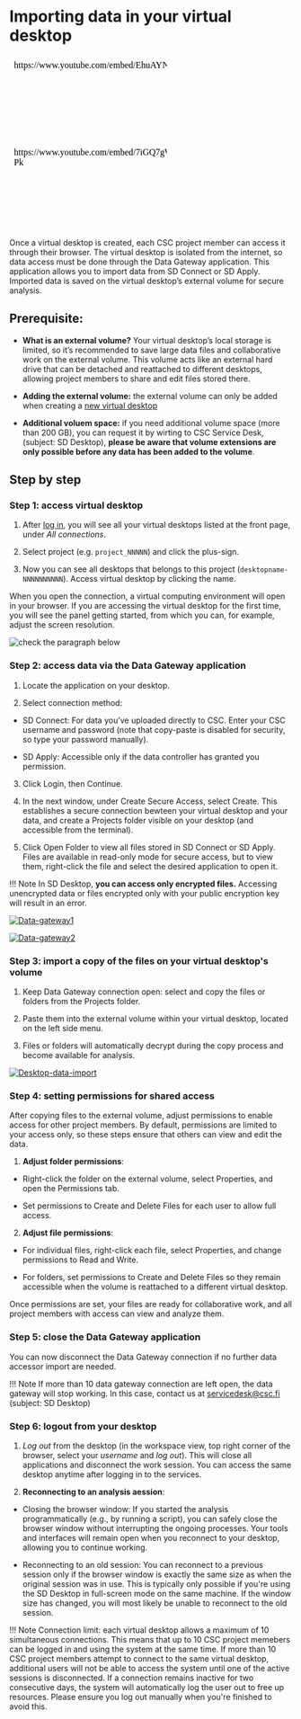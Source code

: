 
# Importing data in your virtual desktop 

<iframe width="280" height="155" srcdoc="https://www.youtube.com/embed/EhuAYNLS90g" title="YouTube video player" frameborder="0" allow="accelerometer; autoplay; clipboard-write; encrypted-media; gyroscope; picture-in-picture" allowfullscreen></iframe>

<iframe width="280" height="155" srcdoc="https://www.youtube.com/embed/7iGQ7gWb-Pk" title="YouTube video player" frameborder="0" allow="accelerometer; autoplay; clipboard-write; encrypted-media; gyroscope; picture-in-picture" allowfullscreen></iframe>

Once a virtual desktop is created, each CSC project member can access it through their browser. The virtual desktop is isolated from the internet, so data access must be done through the Data Gateway application. This application allows you to import data from SD Connect or SD Apply. Imported data is saved on the virtual desktop’s external volume for secure analysis.



## Prerequisite:

* **What is an external volume?** Your virtual desktop’s local storage is limited, so it’s recommended to save large data files and collaborative work on the external volume. This volume acts like an external hard drive that can be detached and reattached to different desktops, allowing project members to share and edit files stored there.

* **Adding the external volume:** the external volume can only be added when creating a [new virtual desktop](../sensitive-data/sd-desktop-create.md)

* **Additional voluem space:** if you need additional volume space (more than 200 GB), you can request it by wirting to CSC Service Desk, (subject: SD Desktop), **please be aware that volume extensions are only possible before any data has been added to the volume**.

   
## Step by step

### Step 1: access virtual desktop

1. After [log in](./sd-desktop-login.md), you will see all your virtual desktops listed at the front page, under *All connections*. 

2. Select project (e.g. `project_NNNNN`) and click the plus-sign.
  
3. Now you can see all desktops that belongs to this project (`desktopname-NNNNNNNNNN`). Access virtual desktop by clicking the name.
  

When you open the connection, a virtual computing environment will open in your browser. If you are accessing the virtual desktop for the first time, you will see the panel getting started, from which you can, for example, adjust the screen resolution.

![check the paragraph below](../sensitive-data/images/desktop/SD-Desktop-Frontpage.png)

### Step 2: access data via the Data Gateway application

1. Locate the application on your desktop.

2. Select connection method:
   
*  SD Connect: For data you’ve uploaded directly to CSC. Enter your CSC username and password (note that copy-paste is disabled for security, so type your password manually).
  
*  SD Apply: Accessible only if the data controller has granted you permission.

3. Click Login, then Continue.

4. In the next window, under Create Secure Access, select Create. This establishes a secure connection bewteen your virtual desktop and your data, and create a Projects folder visible on your desktop (and accessible from the terminal).

5. Click Open Folder to view all files stored in SD Connect or SD Apply. Files are available in read-only mode for secure access, but to view them, right-click the file and select the desired application to open it.


!!! Note
    In SD Desktop, **you can access only encrypted files.** Accessing unencrypted data or files encrypted only with your public encryption key will result in an error. 
 
[![Data-gateway1](images/desktop/desktop-gateway-part1.png)](images/desktop/desktop-gateway-part1.png)

[![Data-gateway2](images/desktop/desktop-gateway-part2.png)](images/desktop/desktop-gateway-part2.png)
 
 
### Step 3: import a copy of the files on your virtual desktop's volume

1. Keep Data Gateway connection open: select and copy the files or folders from the Projects folder.

2. Paste them into the external volume within your virtual desktop, located on the left side menu.
   
4. Files or folders will automatically decrypt during the copy process and become available for analysis.

 [![Desktop-data-import](images/desktop/desktop-gateway-import.png)](images/desktop/desktop-gateway-import.png)

### Step 4: setting permissions for shared access

After copying files to the external volume, adjust permissions to enable access for other project members. By default, permissions are limited to your access only, so these steps ensure that others can view and edit the data.

1. **Adjust folder permissions**:

* Right-click the folder on the external volume, select Properties, and open the Permissions tab.
  
* Set permissions to Create and Delete Files for each user to allow full access.
  
2. **Adjust file permissions**:
   
* For individual files, right-click each file, select Properties, and change permissions to Read and Write.
  
* For folders, set permissions to Create and Delete Files so they remain accessible when the volume is reattached to a different virtual desktop.


Once permissions are set, your files are ready for collaborative work, and all project members with access can view and analyze them. 

### Step 5: close the Data Gateway application

You can now disconnect the Data Gateway connection if no further data accessor import are needed.

!!! Note
    If more than 10 data gateway connection are left open, the data gateway will stop working. In this case, contact us at servicedesk@csc.fi (subject: SD Desktop)

### Step 6: logout from your desktop

1. _Log out_ from the desktop (in the workspace view, top right corner of the browser, select your _username_ and _log out_). This will close all applications and disconnect the work session. You can access the same desktop anytime after logging in to the services.

2. **Reconnecting to an analysis aession**:

* Closing the browser window: If you started the analysis programmatically (e.g., by running a script), you can safely close the browser window without interrupting the ongoing processes. Your tools and interfaces will remain open when you reconnect to your desktop, allowing you to continue working.

 * Reconnecting to an old session: You can reconnect to a previous session only if the browser window is exactly the same size as when the original session was in use. This is typically only possible if you're using the SD Desktop in full-screen mode on the same machine. If the window size has changed, you will most likely be unable to reconnect to the old session.


!!! Note
    Connection limit: each virtual desktop allows a maximum of 10 simultaneous connections. This means that up to 10 CSC project memebers can       be logged in and using the system at the same time. If more than 10 CSC project members attempt to connect to the same virtual desktop,          additional users will not be able to access the system until one of the active sessions is disconnected.
    If a connection remains inactive for two consecutive days, the system will automatically log the user out to free up resources. Please          ensure you log out manually when you're finished to avoid this.
